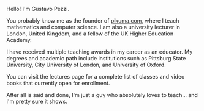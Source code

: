 Hello! I'm Gustavo Pezzi.

You probably know me as the founder of <a href="https://pikuma.com" target="_blank">pikuma.com</a>, where I teach mathematics and computer science. I am also a university lecturer in London, United Kingdom, and a fellow of the UK Higher Education Academy.

I have received multiple teaching awards in my career as an educator. My degrees and academic path include institutions such as Pittsburg State University, City University of London, and University of Oxford.

You can visit the lectures page for a complete list of classes and video books that currently open for enrollment.

After all is said and done, I'm just a guy who absolutely loves to teach... and I'm pretty sure it shows.
